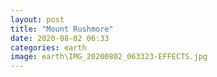 ```yaml
---
layout: post
title: "Mount Rushmore"
date: 2020-08-02 06:33
categories: earth
image: earth\IMG_20200802_063323-EFFECTS.jpg
---
```


